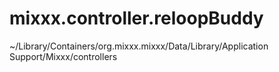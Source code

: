 # mixxx.controller.reloopBuddy

~/Library/Containers/org.mixxx.mixxx/Data/Library/Application Support/Mixxx/controllers
